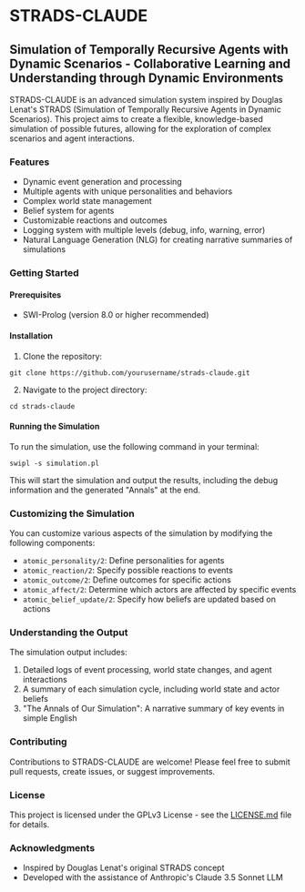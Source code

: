 # STRADS-CLAUDE

## Simulation of Temporally Recursive Agents with Dynamic Scenarios - Collaborative Learning and Understanding through Dynamic Environments

STRADS-CLAUDE is an advanced simulation system inspired by Douglas Lenat's STRADS (Simulation of Temporally Recursive Agents in Dynamic Scenarios). This project aims to create a flexible, knowledge-based simulation of possible futures, allowing for the exploration of complex scenarios and agent interactions.

### Features

- Dynamic event generation and processing
- Multiple agents with unique personalities and behaviors
- Complex world state management
- Belief system for agents
- Customizable reactions and outcomes
- Logging system with multiple levels (debug, info, warning, error)
- Natural Language Generation (NLG) for creating narrative summaries of simulations

### Getting Started

#### Prerequisites

- SWI-Prolog (version 8.0 or higher recommended)

#### Installation

1. Clone the repository:

`git clone https://github.com/yourusername/strads-claude.git`

2. Navigate to the project directory:

`cd strads-claude`

#### Running the Simulation

To run the simulation, use the following command in your terminal:

`swipl -s simulation.pl`

This will start the simulation and output the results, including the debug information and the generated "Annals" at the end.

### Customizing the Simulation

You can customize various aspects of the simulation by modifying the following components:

- `atomic_personality/2`: Define personalities for agents
- `atomic_reaction/2`: Specify possible reactions to events
- `atomic_outcome/2`: Define outcomes for specific actions
- `atomic_affect/2`: Determine which actors are affected by specific events
- `atomic_belief_update/2`: Specify how beliefs are updated based on actions

### Understanding the Output

The simulation output includes:

1. Detailed logs of event processing, world state changes, and agent interactions
2. A summary of each simulation cycle, including world state and actor beliefs
3. "The Annals of Our Simulation": A narrative summary of key events in simple English

### Contributing

Contributions to STRADS-CLAUDE are welcome! Please feel free to submit pull requests, create issues, or suggest improvements.

### License

This project is licensed under the GPLv3  License - see the [LICENSE.md](LICENSE.md) file for details.

### Acknowledgments

- Inspired by Douglas Lenat's original STRADS concept
- Developed with the assistance of Anthropic's Claude 3.5 Sonnet LLM
